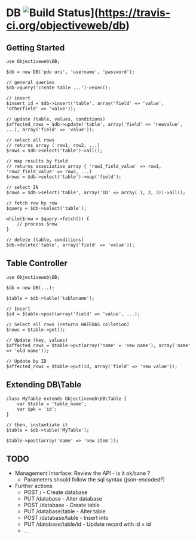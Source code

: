 DB  ![Build Status](https://travis-ci.org/objectiveweb/db.svg?branch=master)](https://travis-ci.org/objectiveweb/db)
==

Getting Started
---------------

    use Objectiveweb\DB;

    $db = new DB('pdo uri', 'username', 'password');

    // general queries
    $db->query('create table ...')->exec();

    // insert
    $insert_id = $db->insert('table', array('field' => 'value', 'otherfield' => 'value'));

    // update (table, values, conditions)
    $affected_rows = $db->update('table', array('field' => 'newvalue', ...), array('field' => 'value'));

    // select all rows
    // returns array ( row1, row2, ...)
    $rows = $db->select('table')->all();

    // map results by field
    // returns associative array { 'row1_field_value' => row1, 'row2_field_value' => row2, ...)
    $rows = $db->select('table')->map('field');

    // select IN
    $rows = $db->select('table', array('ID' => array( 1, 2, 3))->all();

    // fetch row by row
    $query = $db->select('table');

    while($row = $query->fetch()) {
        // process $row
    }

    // delete (table, conditions)
    $db->delete('table', array('field' => 'value'));

Table Controller
----------------

    use Objectiveweb\DB;

    $db = new DB(...);

    $table = $db->table('tablename');

    // Insert
    $id = $table->post(array('field' => 'value', ...);

    // Select all rows (returns HATEOAS colletion)
    $rows = $table->get();

    // Update (key, values)
    $affected_rows = $table->put(array('name' = 'new name'), array('name' => 'old name'));

    // Update by ID
    $affected_rows = $table->put(id, array('field' => 'new value'));


Extending DB\Table
------------------

    class MyTable extends Objectiveweb\DB\Table {
        var $table = 'table_name';
        var $pk = 'id';
    }

    // then, instantiate it
    $table = $db->table('MyTable');

    $table->post(array('name' => 'new item'));

TODO
----

  * Management Interface: Review the API - is it ok/sane ?
    * Parameters should follow the sql syntax (json-encoded?)
  * Further actions
    * POST / - Create database
    * PUT /database - Alter database
    * POST /database - Create table
    * PUT /database/table - Alter table
    * POST /database/table - Insert into
    * PUT /database/table/id - Update record with id = id
	* ...
